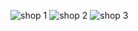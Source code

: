 ![shop 1](https://github.com/user-attachments/assets/96339d2a-4b41-4247-8a12-e640dabcb6d0)
![shop 2](https://github.com/user-attachments/assets/8c6c197e-6448-4764-a028-400a8b70fefa)
![shop 3](https://github.com/user-attachments/assets/f00fdc40-8bee-4c2e-8b85-38becd5fd80e)
